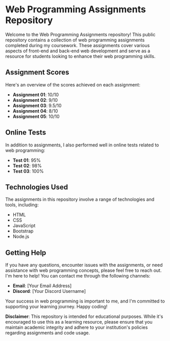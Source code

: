 # Web Programming Assignments Repository

Welcome to the Web Programming Assignments repository! This public repository contains a collection of web programming assignments completed during my coursework. These assignments cover various aspects of front-end and back-end web development and serve as a resource for students looking to enhance their web programming skills.

## Assignment Scores

Here's an overview of the scores achieved on each assignment:

- **Assignment 01**: 10/10
- **Assignment 02**: 9/10
- **Assignment 03**: 9.5/10
- **Assignment 04**: 8/10
- **Assignment 05**: 10/10

## Online Tests

In addition to assignments, I also performed well in online tests related to web programming:

- **Test 01**: 95%
- **Test 02**: 98%
- **Test 03**: 100%

## Technologies Used

The assignments in this repository involve a range of technologies and tools, including:

- HTML
- CSS
- JavaScript
- Bootstrap
- Node.js
  

## Getting Help

If you have any questions, encounter issues with the assignments, or need assistance with web programming concepts, please feel free to reach out. I'm here to help! You can contact me through the following channels:

- **Email**: [Your Email Address]
- **Discord**: [Your Discord Username]

Your success in web programming is important to me, and I'm committed to supporting your learning journey. Happy coding!

**Disclaimer**: This repository is intended for educational purposes. While it's encouraged to use this as a learning resource, please ensure that you maintain academic integrity and adhere to your institution's policies regarding assignments and code usage.
